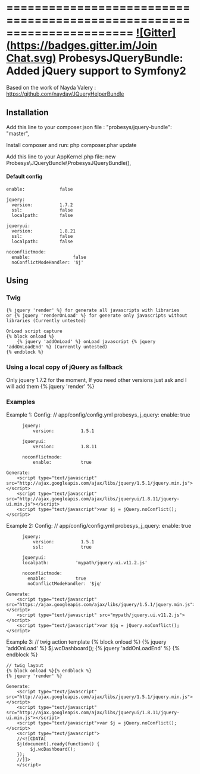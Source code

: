 ======================================================================
[![Gitter](https://badges.gitter.im/Join Chat.svg)](https://gitter.im/purplefish32/ProbesysJQueryBundle?utm_source=badge&utm_medium=badge&utm_campaign=pr-badge)
ProbesysJQueryBundle: Added jQuery support to Symfony2
======================================================================

Based on the work of Nayda Valery :
https://github.com/naydav/JQueryHelperBundle

## Installation

Add this line to your composer.json file :
    "probesys/jquery-bundle": "master",

Install composer and run:
    php composer.phar update

Add this line to your AppKernel.php file:
    new Probesys\JQueryBundle\ProbesysJQueryBundle(),

#### Default config
    enable:             false

    jquery:
      version:          1.7.2
      ssl:              false
      localpath:        false

    jqueryui:
      version:          1.8.21
      ssl:              false
      localpath:        false

    noconflictmode:
      enable:                false
      noConflictModeHandler: '$j'

## Using

### Twig

    {% jquery 'render' %} for generate all javascripts with libraries
    or {% jquery 'renderOnLoad' %} for generate only javascripts without libraries (Currently untested)

    OnLoad script capture
    {% block onload %}
        {% jquery 'addOnLoad' %} onLoad javascript {% jquery 'addOnLoadEnd' %} (Currently untested)
    {% endblock %}


### Using a local copy of jQuery as fallback
Only jquery 1.7.2 for the moment, If you need other versions just ask and I will add them
    {% jquery 'render' %}
    <!-- Fallback to local copy of jQuery -->
    <script>window.jQuery || document.write('<script src="{{ asset("bundles/probesysjquery/js/jquery-1.7.2.min.js") }}"><\/script>')</script>

### Examples

Example 1:
    Config:
        // app/config/config.yml
        probesys_j_query:
            enable:             true

          jquery:
              version:          1.5.1

          jqueryui:
              version:          1.8.11

          noconflictmode:
              enable:           true

    Generate:
        <script type="text/javascript" src="http://ajax.googleapis.com/ajax/libs/jquery/1.5.1/jquery.min.js"></script>
        <script type="text/javascript" src="http://ajax.googleapis.com/ajax/libs/jqueryui/1.8.11/jquery-ui.min.js"></script>
        <script type="text/javascript">var $j = jQuery.noConflict();</script>


Example 2:
    Config:
    // app/config/config.yml
        probesys_j_query:
          enable:             true

          jquery:
              version:          1.5.1
              ssl:              true

          jqueryui:
          localpath:          'mypath/jquery.ui.v11.2.js'

          noconflictmode:
            enable:           true
            noConflictModeHandler: '$jq'

    Generate:
        <script type="text/javascript" src="https://ajax.googleapis.com/ajax/libs/jquery/1.5.1/jquery.min.js"></script>
        <script type="text/javascript" src="mypath/jquery.ui.v11.2.js"></script>
        <script type="text/javascript">var $jq = jQuery.noConflict();</script>

Example 3:
    // twig action template
    {% block onload %}
        {% jquery 'addOnLoad' %} $j.wcDashboard(); {% jquery 'addOnLoadEnd' %}
    {% endblock %}

    // twig layout
    {% block onload %}{% endblock %}
    {% jquery 'render' %}

    Generate:
        <script type="text/javascript" src="http://ajax.googleapis.com/ajax/libs/jquery/1.5.1/jquery.min.js"></script>
        <script type="text/javascript" src="http://ajax.googleapis.com/ajax/libs/jqueryui/1.8.11/jquery-ui.min.js"></script>
        <script type="text/javascript">var $j = jQuery.noConflict();</script>
        <script type="text/javascript">
        //<![CDATA[
        $j(document).ready(function() {
             $j.wcDashboard();
        });
        //]]>
        </script>
